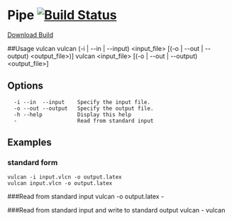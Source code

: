Pipe [![Build Status](https://travis-ci.org/TyOverby/Pipe.svg?branch=master)](https://travis-ci.org/TyOverby/Pipe)
====

[Download Build](https://github.com/TyOverby/Pipe/releases)


##Usage
      vulcan
      vulcan (-i | --in | --input) <input_file> [(-o | --out | --output) <output_file>)]
      vulcan <input_file> [(-o | --out | --output) <output_file>]

## Options
      -i --in  --input    Specify the input file.
      -o --out --output   Specify the output file.
      -h --help           Display this help
      -                   Read from standard input

## Examples
### standard form
    vulcan -i input.vlcn -o output.latex
    vulcan input.vlcn -o output.latex

###Read from standard input
    vulcan -o output.latex -

###Read from standard input and write to standard output
    vulcan -
    vulcan

